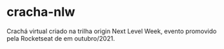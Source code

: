 # cracha-nlw
Crachá virtual criado na trilha origin Next Level Week, evento promovido pela Rocketseat de em outubro/2021.
